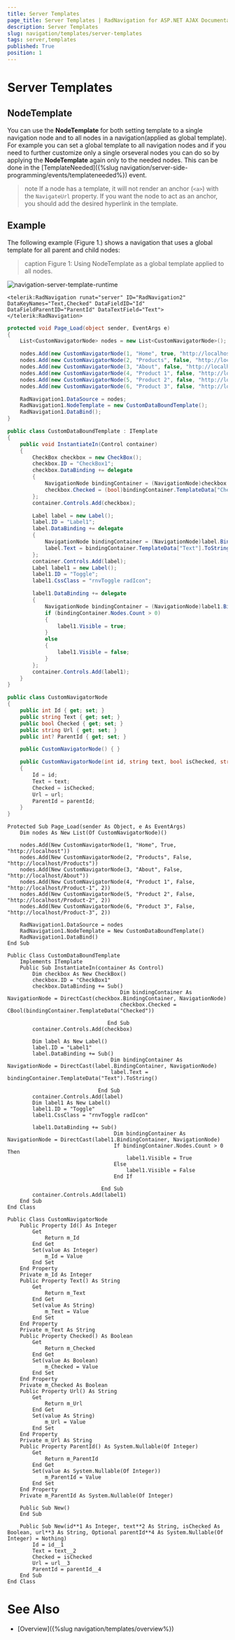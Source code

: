 ```yaml
---
title: Server Templates
page_title: Server Templates | RadNavigation for ASP.NET AJAX Documentation
description: Server Templates
slug: navigation/templates/server-templates
tags: server,templates
published: True
position: 1
---
```


# Server Templates

## NodeTemplate

You can use the **NodeTemplate** for both setting template to a single navigation node and to all nodes in a navigation(applied as global template). For example you can set a global template to all navigation nodes and if you need to further customize only a single orseveral nodes you can do so by applying the **NodeTemplate** again only to the needed nodes. This can be done in the [TemplateNeeded]({%slug navigation/server-side-programming/events/templateneeded%}) event.

>note If a node has a template, it will not render an anchor (`<a>`) with the `NavigateUrl` property. If you want the node to act as an anchor, you should add the desired hyperlink in the template.

## Example

The following example (Figure 1.) shows a navigation that uses a global template for all parent and child nodes:
>caption Figure 1: Using NodeTemplate as a global template applied to all nodes.

![navigation-server-template-runtime](images/navigation-server-template-runtime.png)

````ASPNET
<telerik:RadNavigation runat="server" ID="RadNavigation2"  DataKeyNames="Text,Checked" DataFieldID="Id" DataFieldParentID="ParentId" DataTextField="Text">
</telerik:RadNavigation>
````

````C#
protected void Page_Load(object sender, EventArgs e)
{
	List<CustomNavigatorNode> nodes = new List<CustomNavigatorNode>();

	nodes.Add(new CustomNavigatorNode(1, "Home", true, "http://localhost"));
	nodes.Add(new CustomNavigatorNode(2, "Products", false, "http://localhost/Products"));
	nodes.Add(new CustomNavigatorNode(3, "About", false, "http://localhost/About"));
	nodes.Add(new CustomNavigatorNode(4, "Product 1", false, "http://localhost/Product-1", 2));
	nodes.Add(new CustomNavigatorNode(5, "Product 2", false, "http://localhost/Product-2", 2));
	nodes.Add(new CustomNavigatorNode(6, "Product 3", false, "http://localhost/Product-3", 2));

	RadNavigation1.DataSource = nodes;
	RadNavigation1.NodeTemplate = new CustomDataBoundTemplate();
	RadNavigation1.DataBind();
}

public class CustomDataBoundTemplate : ITemplate
{
	public void InstantiateIn(Control container)
	{
		CheckBox checkbox = new CheckBox();
		checkbox.ID = "CheckBox1";
		checkbox.DataBinding += delegate
		{
			NavigationNode bindingContainer = (NavigationNode)checkbox.BindingContainer;
			checkbox.Checked = (bool)bindingContainer.TemplateData["Checked"];
		};
		container.Controls.Add(checkbox);

		Label label = new Label();
		label.ID = "Label1";
		label.DataBinding += delegate
		{
			NavigationNode bindingContainer = (NavigationNode)label.BindingContainer;
			label.Text = bindingContainer.TemplateData["Text"].ToString();
		};
		container.Controls.Add(label);
		Label label1 = new Label();
		label1.ID = "Toggle";
		label1.CssClass = "rnvToggle radIcon";

		label1.DataBinding += delegate
		{
			NavigationNode bindingContainer = (NavigationNode)label1.BindingContainer;
			if (bindingContainer.Nodes.Count > 0)
			{
				label1.Visible = true;
			}
			else
			{
				label1.Visible = false;
			}
		};
		container.Controls.Add(label1);
	}
}

public class CustomNavigatorNode
{
	public int Id { get; set; }
	public string Text { get; set; }
	public bool Checked { get; set; }
	public string Url { get; set; }
	public int? ParentId { get; set; }

	public CustomNavigatorNode() { }

	public CustomNavigatorNode(int id, string text, bool isChecked, string url, int? parentId = null)
	{
		Id = id;
		Text = text;
		Checked = isChecked;
		Url = url;
		ParentId = parentId;
	}
}
````
````VB.NET
Protected Sub Page_Load(sender As Object, e As EventArgs)
	Dim nodes As New List(Of CustomNavigatorNode)()

	nodes.Add(New CustomNavigatorNode(1, "Home", True, "http://localhost"))
	nodes.Add(New CustomNavigatorNode(2, "Products", False, "http://localhost/Products"))
	nodes.Add(New CustomNavigatorNode(3, "About", False, "http://localhost/About"))
	nodes.Add(New CustomNavigatorNode(4, "Product 1", False, "http://localhost/Product-1", 2))
	nodes.Add(New CustomNavigatorNode(5, "Product 2", False, "http://localhost/Product-2", 2))
	nodes.Add(New CustomNavigatorNode(6, "Product 3", False, "http://localhost/Product-3", 2))

	RadNavigation1.DataSource = nodes
	RadNavigation1.NodeTemplate = New CustomDataBoundTemplate()
	RadNavigation1.DataBind()
End Sub

Public Class CustomDataBoundTemplate
	Implements ITemplate
	Public Sub InstantiateIn(container As Control)
		Dim checkbox As New CheckBox()
		checkbox.ID = "CheckBox1"
		checkbox.DataBinding += Sub()
									Dim bindingContainer As NavigationNode = DirectCast(checkbox.BindingContainer, NavigationNode)
									checkbox.Checked = CBool(bindingContainer.TemplateData("Checked"))

								End Sub
		container.Controls.Add(checkbox)

		Dim label As New Label()
		label.ID = "Label1"
		label.DataBinding += Sub()
								 Dim bindingContainer As NavigationNode = DirectCast(label.BindingContainer, NavigationNode)
								 label.Text = bindingContainer.TemplateData("Text").ToString()

							 End Sub
		container.Controls.Add(label)
		Dim label1 As New Label()
		label1.ID = "Toggle"
		label1.CssClass = "rnvToggle radIcon"

		label1.DataBinding += Sub()
								  Dim bindingContainer As NavigationNode = DirectCast(label1.BindingContainer, NavigationNode)
								  If bindingContainer.Nodes.Count > 0 Then
									  label1.Visible = True
								  Else
									  label1.Visible = False
								  End If

							  End Sub
		container.Controls.Add(label1)
	End Sub
End Class

Public Class CustomNavigatorNode
	Public Property Id() As Integer
		Get
			Return m_Id
		End Get
		Set(value As Integer)
			m_Id = Value
		End Set
	End Property
	Private m_Id As Integer
	Public Property Text() As String
		Get
			Return m_Text
		End Get
		Set(value As String)
			m_Text = Value
		End Set
	End Property
	Private m_Text As String
	Public Property Checked() As Boolean
		Get
			Return m_Checked
		End Get
		Set(value As Boolean)
			m_Checked = Value
		End Set
	End Property
	Private m_Checked As Boolean
	Public Property Url() As String
		Get
			Return m_Url
		End Get
		Set(value As String)
			m_Url = Value
		End Set
	End Property
	Private m_Url As String
	Public Property ParentId() As System.Nullable(Of Integer)
		Get
			Return m_ParentId
		End Get
		Set(value As System.Nullable(Of Integer))
			m_ParentId = Value
		End Set
	End Property
	Private m_ParentId As System.Nullable(Of Integer)

	Public Sub New()
	End Sub

	Public Sub New(id**1 As Integer, text**2 As String, isChecked As Boolean, url**3 As String, Optional parentId**4 As System.Nullable(Of Integer) = Nothing)
		Id = id__1
		Text = text__2
		Checked = isChecked
		Url = url__3
		ParentId = parentId__4
	End Sub
End Class
````

# See Also

 * [Overview]({%slug navigation/templates/overview%})
